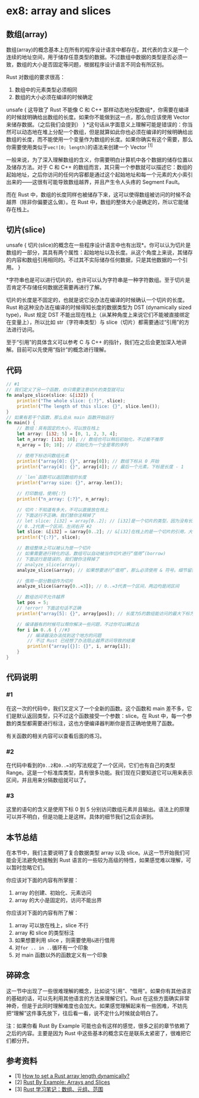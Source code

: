 # ex8: array and slices

## 数组(array)

数组(array)的概念基本上在所有的程序设计语言中都存在，其代表的含义是一个连续的地址空间，用于储存任意类型的数据。不过数组中数据的类型是否必须一致，数组的大小是否固定等问题，根据程序设计语言不同会有所区别。

Rust 对数组的要求很高：

1. 数组中的元素类型必须相同
2. 数组的大小必须在编译的时候确定

unsafe {
    这导致了 Rust 不能像 C 和 C++ 那样动态地分配数组\*，你需要在编译的时候就明确给出数组的长度。如果你不能做到这一点，那么你应该使用 Vector 来储存数据。（之后我们会提到）
}
\*这句话从字面意义上理解可能是错误的：你当然可以动态地在堆上分配一个数组，但是就算如此你也必须在编译的时候明确给出数组的长度，而不能使用一个变量作为数组的长度。如果你确实有这个需要，那么你需要使用类似于`vec![0; length]`的语法来创建一个 Vector <sup>[1]</sup>

一般来说，为了深入理解数组的含义，你需要明白计算机中各个数据的储存位置以及储存方法。对于 C 和 C++ 的数组而言，其只需一个参数就可以描述它：数组的起始地址，之后你访问的任何内容都是通过这个起始地址和每一个元素的大小索引出来的——这很有可能导致数组越界，并且产生令人头疼的 Segment Fault。

而在 Rust 中，数组的长度同样也被储存下来，这可以使得数组被访问的时候不会越界（除非你偏要这么做）。在 Rust 中，数组的整体大小是确定的，所以它能储存在栈上。

## 切片(slice)

unsafe {
    切片(slice)的概念在一些程序设计语言中也有出现\*。你可以认为切片是数组的一部分，其具有两个属性：起始地址以及长度。从这个角度上来说，其储存的内容和数组引用相同的。不过其不实际储存任何数据，只是其他数据的一个引用。
}

\*字符串也是可以进行切片的，也许可以认为字符串是一种字符数组。至于切片是否肯定不存储任何数据还需要再进行了解。

切片的长度是不固定的，也就是说它没办法在编译的时候确认一个切片的长度。Rust 称这种没办法在编译的时候得知长度的数据类型为 DST (dynamically sized type)，Rust 规定 DST 不能出现在栈上（从某种角度上来说它们不能被直接绑定在变量上），所以比如 str（字符串类型）与 slice（切片）都需要通过“引用”的方法进行访问。

至于“引用”的具体含义可以参考 C 与 C++ 的指针，我们在之后会更加深入地讲解。目前可以先使用“指针”的概念进行理解。

## 代码

```rust
// #1
// 我们定义了另一个函数，你只需要注意切片的类型就可以
fn analyze_slice(slice: &[i32]) {
    println!("The whole slice: {:?}", slice);
    println!("The length of this slice: {}", slice.len());
}
// 如果有若干个函数，那么会从 main 函数开始运行
fn main() {
    // 数组：具有固定的大小，可以放在栈上
    let array: [i32; 5] = [0, 1, 2, 3, 4];
    let n_array: [i32; 10]; // 数组也可以稍后初始化，不过极不推荐
    n_array = [0; 10]; // 初始化为一个全是零的序列

    // 使用下标访问数组元素
    println!("array[0]: {}", array[0]); // 数组下标从 0 开始
    println!("array[4]: {}", array[4]); // 最后一个元素，下标是长度 - 1

    // `len`函数可以返回数组的长度
    println!("array size: {}", array.len());

    // 打印数组，使用{:?}
    println!("n_array: {:?}", n_array);

    // 切片：不知道有多大，不可以直接放在栈上
    // 下面这行不正确，我们替你注释掉了
    // let slice: [i32] = array[0..2]; // [i32]是一个切片的类型，因为没有长度所以不能放在栈上
    // 0..2代表一个区间，左闭右开 #2
    let slice: &[i32] = &array[0..2]; // &[i32]在栈上的是一个切片的引用，大小为两个 usize
    println!("{:?}", slice);

    // 数组整体上可以被认为是一个切片
    // 如果需要进行转化的话，数组可以自动被当作切片进行“借用”(borrow)
    // 下面这行是错误的，我们替你注释掉了
    // analyze_slice(array);
    analyze_slice(&array); // 如果想要进行“借用”，那么必须使用 & 符号。细节留到后面

    // 借用一部分数组作为切片
    analyze_slice(&array[0..=3]); // 0..=3代表一个区间，两边均是闭区间

    // 数组访问不允许越界
    let pos = 5; 
    // !error! 下面这句话不正确
    println!("array[5]: {}", array[pos]); // 长度为5的数组能访问的最大下标为4

    // 编译器有的时候可以帮你解决一些问题，不过你可以瞒过去
    for i in 0..6 { //#3
        // 编译器没办法找到这个地方的问题
        // 不过 Rust 已经想了办法阻止越界访问导致的结果
        println!("array[{}]: {}", i, array[i]);
    }
}
```

## 代码说明

### #1

在这一次的代码中，我们又定义了一个全新的函数。这个函数和 main 差不多，它们是默认返回类型，只不过这个函数接受一个参数：slice。在 Rust 中，每一个参数的类型都需要进行标注，这也方便编译器判断你是否正确地使用了函数。

有关函数的相关内容可以查看后面的练习。

### #2

在代码中看到的`0..2`和`0..=3`的写法规定了一个区间，它们也有自己的类型 Range。这是一个标准库类型，具有很多功能。我们现在只要知道它可以用来表示区间，并且用来分隔数组就可以了。

### #3

这里的语句的含义是使用下标 0 到 5 分别访问数组元素并且输出。语法上的原理可以并不明白，但是功能上是这样。具体的细节我们之后会讲到。

## 本节总结

在本节中，我们主要说明了复合数据类型 array 以及 slice。从这一节开始我们可能会无法避免地接触到 Rust 语言的一些较为高级的特性，如果感觉难以理解，可以暂时忽略它们。

你应该对下面的内容有所掌握：

1. array 的创建、初始化、元素访问
2. array 的大小是固定的，访问不能出界

你应该对下面的内容有所了解：

1. array 可以放在栈上，slice 不行
2. array 和 slice 的类型标注
3. 如果想要利用 slice ，则需要使用`&`进行借用
4. 对`for .. in ..`循环有一个印象
5. 对 main 函数以外的函数定义有一个印象

## 碎碎念

这一节中出现了一些很难理解的概念，比如说“引用”、“借用”。如果你有其他语言的基础的话，可以先利用其他语言的方法来理解它们。Rust 在这些方面确实非常神奇，但是于此同时理解难度也会加大。如果感觉理解起来有一些困难，不妨先把“理解”这件事先放下，往后看一看，说不定什么时候就会明白了。

注：如果你看 Rust By Example 可能也会有这样的感觉，很多之前的章节依赖了之后的内容。主要是因为 Rust 中这些基本的概念实在是联系太紧密了，很难把它们都分开。

## 参考资料

- [1] [How to set a Rust array length dynamically?](https://stackoverflow.com/questions/34684261/how-to-set-a-rust-array-length-dynamically)
- [2] [Rust By Example: Arrays and Slices](https://doc.rust-lang.org/rust-by-example/primitives/array.html)
- [3] [Rust 学习笔记：数组、元组、范围](https://skyao.io/learning-rust/grammar/type/array.html)